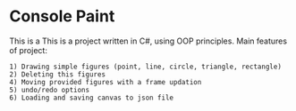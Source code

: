 # Console Paint

This is a This is a project written in C#, using OOP principles.
Main features of project:
```
1) Drawing simple figures (point, line, circle, triangle, rectangle)
2) Deleting this figures
4) Moving provided figures with a frame updation
5) undo/redo options
6) Loading and saving canvas to json file 
```
